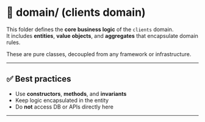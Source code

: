 # 🧠 domain/ (clients domain)

This folder defines the **core business logic** of the `clients` domain.  
It includes **entities**, **value objects**, and **aggregates** that encapsulate domain rules.

These are pure classes, decoupled from any framework or infrastructure.

---

## ✅ Best practices

- Use **constructors**, **methods**, and **invariants**
- Keep logic encapsulated in the entity
- Do **not** access DB or APIs directly here

---
